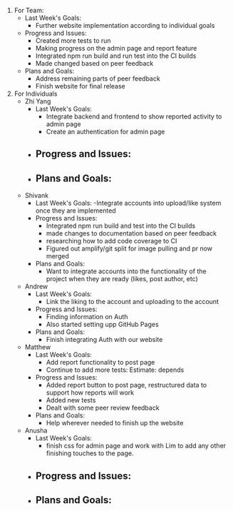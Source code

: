 1. For Team:
   - Last Week's Goals:
       - Further website implementation according to individual goals
   - Progress and Issues:
       - Created more tests to run
       - Making progress on the admin page and report feature
       - Integrated npm run build and run test into the CI builds
       - Made changed based on peer feedback
   - Plans and Goals:
       - Address remaining parts of peer feedback
       - Finish website for final release
3. For Individuals
   - Zhi Yang
       - Last Week's Goals:
           - Integrate backend and frontend to show reported activity to admin page
           - Create an authentication for admin page
       - Progress and Issues:
           - 
       - Plans and Goals:
           - 
   - Shivank
      - Last Week's Goals:
           -Integrate accounts into upload/like system once they are implemented
       - Progress and Issues:
           - Integrated npm run build and test into the CI builds
           - made changes to documentation based on peer feedback
           - researching how to add code coverage to CI
           - Figured out amplify/git split for image pulling and pr now merged
       - Plans and Goals:
           - Want to integrate accounts into the functionality of the project when they are ready (likes, post author, etc)
   - Andrew
      - Last Week's Goals:
           - Link the liking to the account and uploading to the account
       - Progress and Issues:
           - Finding information on Auth
           - Also started setting upp GitHub Pages
       - Plans and Goals:
           - Finish integrating Auth with our website
   - Matthew
       - Last Week's Goals:
          - Add report functionality to post page
          - Continue to add more tests: Estimate: depends
       - Progress and Issues:
          - Added report button to post page, restructured data to support how reports will work
          - Added new tests
          - Dealt with some peer review feedback
       - Plans and Goals:
          - Help wherever needed to finish up the website
   - Anusha
      - Last Week's Goals:
           - finish css for admin page and work with Lim to add any other finishing touches to the page.
       - Progress and Issues:
           - 
       - Plans and Goals:
           - 
